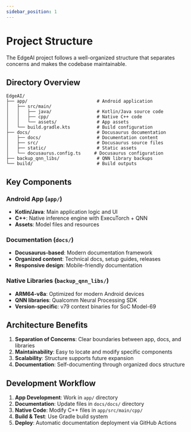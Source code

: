 ```yaml
---
sidebar_position: 1
---
```


# Project Structure

The EdgeAI project follows a well-organized structure that separates concerns and makes the codebase maintainable.

## Directory Overview

```
EdgeAI/
├── app/                          # Android application
│   ├── src/main/
│   │   ├── java/                 # Kotlin/Java source code
│   │   ├── cpp/                  # Native C++ code
│   │   └── assets/               # App assets
│   └── build.gradle.kts          # Build configuration
├── docs/                         # Docusaurus documentation
│   ├── docs/                     # Documentation content
│   ├── src/                      # Docusaurus source files
│   ├── static/                   # Static assets
│   └── docusaurus.config.ts     # Docusaurus configuration
├── backup_qnn_libs/              # QNN library backups
└── build/                        # Build outputs
```

## Key Components

### Android App (`app/`)
- **Kotlin/Java**: Main application logic and UI
- **C++**: Native inference engine with ExecuTorch + QNN
- **Assets**: Model files and resources

### Documentation (`docs/`)
- **Docusaurus-based**: Modern documentation framework
- **Organized content**: Technical docs, setup guides, releases
- **Responsive design**: Mobile-friendly documentation

### Native Libraries (`backup_qnn_libs/`)
- **ARM64-v8a**: Optimized for modern Android devices
- **QNN libraries**: Qualcomm Neural Processing SDK
- **Version-specific**: v79 context binaries for SoC Model-69

## Architecture Benefits

1. **Separation of Concerns**: Clear boundaries between app, docs, and libraries
2. **Maintainability**: Easy to locate and modify specific components
3. **Scalability**: Structure supports future expansion
4. **Documentation**: Self-documenting through organized docs structure

## Development Workflow

1. **App Development**: Work in `app/` directory
2. **Documentation**: Update files in `docs/docs/` directory
3. **Native Code**: Modify C++ files in `app/src/main/cpp/`
4. **Build & Test**: Use Gradle build system
5. **Deploy**: Automatic documentation deployment via GitHub Actions
